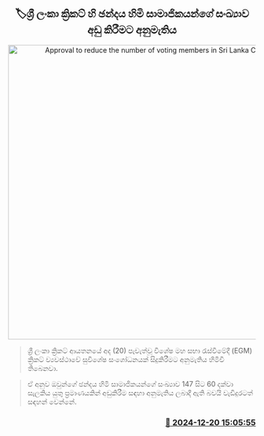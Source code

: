 <p align='center'><b><h2 align='center' title='Approval to reduce the number of voting members in Sri Lanka Cricket'>🏷ශ්‍රී ලංකා ක්‍රිකට් හි ඡන්දය හිමි සාමාජිකයන්ගේ සංඛ්‍යාව අඩු කිරීමට අනුමැතිය</h2></b></p>
<p align='center'><img src='https://helakuru.sgp1.cdn.digitaloceanspaces.com/esana/images/lib/srilanka-cricket[1].jpg' width='600' alt='Approval to reduce the number of voting members in Sri Lanka Cricket'></p>

> ශ්‍රී ලංකා ක්‍රිකට් ආයතනයේ අද (20) පැවැත්වූ විශේෂ මහ සභා රැස්වීමේදී (EGM) ක්‍රිකට් ව්‍යවස්ථාවේ සුවිශේෂ සංශෝධ​නයක් සිදුකිරීමට අනුමැතිය හිමිවී තිබෙනවා.

> ඒ අනුව ඔවුන්ගේ ඡන්දය හිමි සාමාජිකයන්ගේ සංඛ්‍යාව 147 සිට 60 දක්වා සැලකිය යුතු ප්‍රමාණයකින් අඩුකිරීම සඳහා අනුමැතිය ලබාදී ඇති බවයි වැඩිදුරටත් සඳහන් වෙන්නේ.



<h3 align='right'><a href='https://www.helakuru.lk/esana/p/106034/'>📅 2024-12-20 15:05:55</a></h3>
